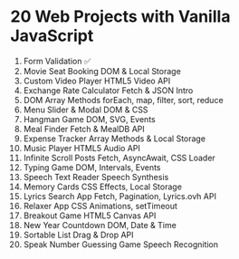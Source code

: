 # 20 Web Projects with Vanilla JavaScript

1.  Form Validation ✅
2.  Movie Seat Booking DOM & Local Storage
3.  Custom Video Player HTML5 Video API
4.  Exchange Rate Calculator Fetch & JSON Intro
5.  DOM Array Methods forEach, map, filter, sort, reduce
6.  Menu Slider & Modal DOM & CSS
7.  Hangman Game DOM, SVG, Events
8.  Meal Finder Fetch & MealDB API
9.  Expense Tracker Array Methods & Local Storage
10. Music Player HTML5 Audio API
11. Infinite Scroll Posts Fetch, AsyncAwait, CSS Loader
12. Typing Game DOM, Intervals, Events
13. Speech Text Reader Speech Synthesis
14. Memory Cards CSS Effects, Local Storage
15. Lyrics Search App Fetch, Pagination, Lyrics.ovh API
16. Relaxer App CSS Animations, setTimeout
17. Breakout Game HTML5 Canvas API
18. New Year Countdown DOM, Date & Time
19. Sortable List Drag & Drop API
20. Speak Number Guessing Game Speech Recognition
